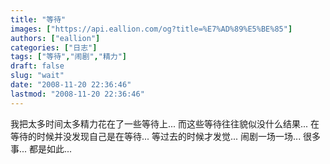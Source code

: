 ```yaml
---
title: "等待"
images: ["https://api.eallion.com/og?title=%E7%AD%89%E5%BE%85"]
authors: ["eallion"]
categories: ["日志"]
tags: ["等待","闹剧","精力"]
draft: false
slug: "wait"
date: "2008-11-20 22:36:46"
lastmod: "2008-11-20 22:36:46"
---
```


我把太多时间太多精力花在了一些等待上...
而这些等待往往貌似没什么结果...
在等待的时候并没发现自己是在等待...
等过去的时候才发觉...
闹剧一场一场...
很多事... 都是如此...
